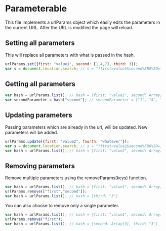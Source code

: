 Parameterable
=============

This file implements a urlParams object which easily edits the parameters in the current URL. After the URL is modified
the page will reload.


Setting all parameters
----------------------

This will replace all parameters with what is passed in the hash.

``` javascript
urlParams.set({first: "value1", second: [1,4,7], third: 3});
var s = document.location.search; // s = "?first=value1&second%5B0%5D=1&second%5B1%5D=4&second%5B2%5D=7&third=3"
```

Getting all parameters
----------------------

``` javascript
var hash = urlParams.list(); // hash = {first: "value1", second: Array[3], third: "3"}
var secondParameter = hash["second"]; // secondParameter = ["1", "4", "7"]
```

Updating parameters
-------------------

Passing parameters which are already in the url, will be updated. New parameters will be added.

``` javascript
urlParams.update({first: "value2", fourth: "whatever"});
var s = document.location.search; // s = "?first=value2&second%5B0%5D=1&second%5B1%5D=4&second%5B2%5D=7&third=3&fourth=whatever"
var hash = urlParams.list(); // hash = {first: "value2", second: Array[3], third: "3", fourth: "whatever"}
```

Removing parameters
-------------------

Remove multiple parameters using the removeParams(keys) function.

``` javascript
var hash = urlParams.list(); // hash = {first: "value1", second: Array[3], third: "3"}
urlParams.remove(["first","second"]);
var hash = urlParams.list(); // hash = {third: "3"}
```

You can also choose to remove only a single parameter.

``` javascript
var hash = urlParams.list(); // hash = {first: "value1", second: Array[3], third: "3"}
urlParams.remove("first");
var hash = urlParams.list(); // hash = {second: Array[3], third: "3"}
```
